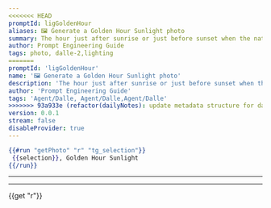 ```yaml
---
<<<<<<< HEAD
promptId: ligGoldenHour
aliases: 🖼️ Generate a Golden Hour Sunlight photo
summary: The hour just after sunrise or just before sunset when the natural light is soft and warm. Increases the temperature of generations.
author: Prompt Engineering Guide
tags: photo, dalle-2,lighting
=======
promptId: 'ligGoldenHour'
name: '🖼️ Generate a Golden Hour Sunlight photo'
description: 'The hour just after sunrise or just before sunset when the natural light is soft and warm. Increases the temperature of generations.'
author: 'Prompt Engineering Guide'
tags: 'Agent/Dalle, Agent/Dalle,Agent/Dalle'
>>>>>>> 93a933e (refactor(dailyNotes): update metadata structure for daily notes)
version: 0.0.1
stream: false
disableProvider: true
---
```

```handlebars
{{#run "getPhoto" "r" "tg_selection"}}
 {{selection}}, Golden Hour Sunlight
{{/run}}
```
***
***
{{get "r"}}